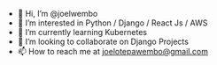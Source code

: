 - 👋 Hi, I’m @joelwembo
- 👀 I’m interested in Python / Django / React Js / AWS
- 🌱 I’m currently learning Kubernetes
- 💞️ I’m looking to collaborate on Django Projects
- 📫 How to reach me at joelotepawembo@gmail.com

<!---
joelwembo/joelwembo I am Joel Otepa Wembo Full-Stack Developer, I specialize on building applications for banking, blockchain, ecommerce and financial services using Python, Django, Flask , FastAPI, Pandas, Numpy, Bottle, FastAPI, JavaScript, React Js , React Native, AWS Cloud Computing, Docker, Jenkins, Kubernetes , Ansible, Ubuntu, and PostreSQL. I have achieved works in front-end, back-end web, Mobile Applications. I also provide financial accounting, trading modeling, Analysis consultation.
--->
